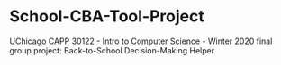 # School-CBA-Tool-Project
UChicago CAPP 30122 - Intro to Computer Science - Winter 2020 final group project: Back-to-School Decision-Making Helper
